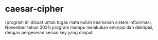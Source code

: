 # caesar-cipher
(program ini dibuat untuk tugas mata kuliah keamanan sistem infoormasi, November tahun 2021)
program mampu melakukan enkripsi dan dekripisi, dengan pergeseran sesuai key yang diinput.
